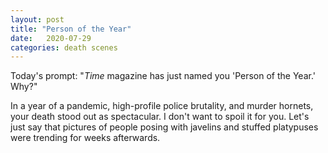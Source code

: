 ```yaml
---
layout: post
title: "Person of the Year"
date:   2020-07-29
categories: death scenes
---
```

Today's prompt: "_Time_ magazine has just named you 'Person of the Year.' Why?"

In a year of a pandemic, high-profile police brutality, and murder hornets, your death stood out as spectacular. I don't want to spoil it for you. Let's just say that pictures of people posing with javelins and stuffed platypuses were trending for weeks afterwards.
